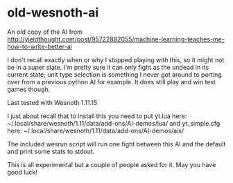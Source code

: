 # old-wesnoth-ai
An old copy of the AI from http://yieldthought.com/post/95722882055/machine-learning-teaches-me-how-to-write-better-ai

I don't recall exactly when or why I stopped playing with this, so it might not be in a super state. I'm pretty sure it can only fight as the undead in its current state; unit type selection is something I never got around to porting over from a previous python AI for example. It does still play and win test games though.

Last tested with Wesnoth 1.11.15

I just about recall that to install this you need to put yt.lua here:
    ~/.local/share/wesnoth/1.11/data/add-ons/AI-demos/lua/
and yt\_simple.cfg here:
    ~/.local/share/wesnoth/1.11/data/add-ons/AI-demos/ais/

The included wesrun script will run one fight between this AI and the default and print some stats to stdout.

This is all experimental but a couple of people asked for it. May you have good luck!

